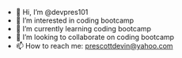 - 👋 Hi, I’m @devpres101
- 👀 I’m interested in coding bootcamp
- 🌱 I’m currently learning coding bootcamp
- 💞️ I’m looking to collaborate on coding bootcamp
- 📫 How to reach me:  prescottdevin@yahoo.com

<!---
devpres101/devpres101 is a ✨ special ✨ repository because its `README.md` (this file) appears on your GitHub profile.
You can click the Preview link to take a look at your changes.
--->
